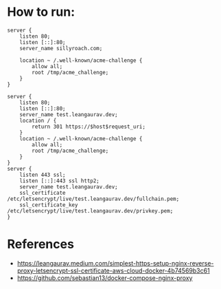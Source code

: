 # How to run:

```
server {
    listen 80;
    listen [::]:80;
    server_name sillyroach.com;
    
    location ~ /.well-known/acme-challenge {
        allow all;
        root /tmp/acme_challenge;
    }
}
```

```
server {
    listen 80;
    listen [::]:80;
    server_name test.leangaurav.dev;
    location / {
        return 301 https://$host$request_uri;
    }
    location ~ /.well-known/acme-challenge {
        allow all;
        root /tmp/acme_challenge;
    }
}
server {
    listen 443 ssl;
    listen [::]:443 ssl http2;
    server_name test.leangaurav.dev;
    ssl_certificate /etc/letsencrypt/live/test.leangaurav.dev/fullchain.pem;
    ssl_certificate_key /etc/letsencrypt/live/test.leangaurav.dev/privkey.pem;
}
```







# References
- https://leangaurav.medium.com/simplest-https-setup-nginx-reverse-proxy-letsencrypt-ssl-certificate-aws-cloud-docker-4b74569b3c61
- https://github.com/sebastian13/docker-compose-nginx-proxy
